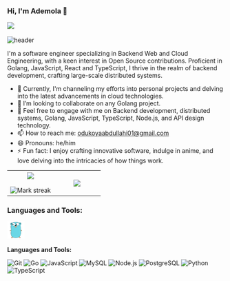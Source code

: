 ### Hi, I'm Ademola 👋

<!--horizontal divider(gradiant)--> 
<img src="https://user-images.githubusercontent.com/73097560/115834477-dbab4500-a447-11eb-908a-139a6edaec5c.gif"> 


![header](https://capsule-render.vercel.app/api?type=waving&color=gradient&customColorList=0:FF0000,25:FFFF00,50:00FF00,75:00FFFF,100:0000FF&height=300&section=header&text=development&fontAlign=86.5&fontAlignY=55&fontSize=40&fontColor=FFFFFF&desc=GameDev.&descSize=20&descAlign=88&descAlignY=66&animation=blinking)


<!--- snake --> 
<!--  <div align="center"> 
  <img src="grid-snake.svg" alt="snake" /></a>

  </div> <!--h2 without bottom border--> 
<!-- </div> -->

<!--<img align='right' src="https://media.giphy.com/media/M9gbBd9nbDrOTu1Mqx/giphy.gif" width="230">-->


I'm a software engineer specializing in Backend Web and Cloud Engineering, with a keen interest in Open Source contributions. Proficient in Golang, JavaScript, React and TypeScript, I thrive in the realm of backend development, crafting large-scale distributed systems.
- 🔭 Currently, I'm channeling my efforts into personal projects and delving into the latest advancements in cloud technologies.
- 👯 I’m looking to collaborate on any Golang project.
- 💬 Feel free to engage with me on Backend development, distributed systems, Golang, JavaScript, TypeScript, Node.js, and API design technology.
- 📫 How to reach me: odukoyaabdullahi01@gmail.com
- 😄 Pronouns: he/him
- ⚡ Fun fact: I enjoy crafting innovative software, indulge in anime, and love delving into the intricacies of how things work.

 <table align="center"> 
    <tr border="none"> 
      <td width="50%" align="center"><img  align="center"  src="https://github-readme-stats.vercel.app/api?username=ADEMOLA200&theme=dark&show_icons=true&count_private=true" /> 
        <br></br> 
        <img  title="🔥 Get streak stats for your profile at git.io/streak-stats" alt="Mark streak" src="https://github-readme-streak-stats.herokuapp.com/?user=ADEMOLA200&theme=dark&hide_border=false" /> 
      </td> 
      <td width="50%" align="center">
        <img  align="center"  src="https://github-readme-stats.anuraghazra1.vercel.app/api/top-langs/?username=ADEMOLA200&theme=dark&hide_border=false&no-bg=true&no-frame=true&langs_count=10"/> 
      </td> 
    </tr> 
  </table> 

<h3 align="left">Languages and Tools:</h3>
<a href="https://golang.org" target="_blank"> <img src="https://raw.githubusercontent.com/devicons/devicon/master/icons/go/go-original.svg" alt="go" width="40" height="40"/> </a>


**Languages and Tools:**

![Git](https://img.shields.io/badge/-Git-000?style=flat&logo=git)
![Go](https://img.shields.io/badge/-Go-000?style=flat&logo=go)
![JavaScript](https://img.shields.io/badge/-JavaScript-000?style=flat&logo=javascript)
![MySQL](https://img.shields.io/badge/-MySQL-000?style=flat&logo=mysql)
![Node.js](https://img.shields.io/badge/-Node.js-000?style=flat&logo=node.js)
![PostgreSQL](https://img.shields.io/badge/-PostgreSQL-000?style=flat&logo=postgresql)
![Python](https://img.shields.io/badge/-Python-000?style=flat&logo=python)
![TypeScript](https://img.shields.io/badge/-TypeScript-000?style=flat&logo=typescript)
